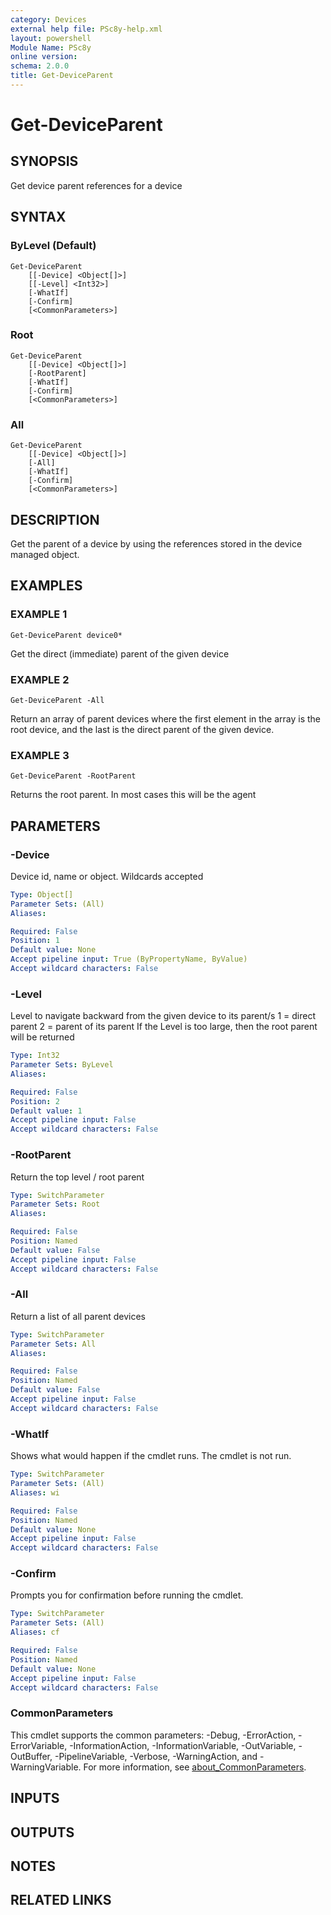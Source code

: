 ```yaml
---
category: Devices
external help file: PSc8y-help.xml
layout: powershell
Module Name: PSc8y
online version:
schema: 2.0.0
title: Get-DeviceParent
---
```


# Get-DeviceParent

## SYNOPSIS
Get device parent references for a device

## SYNTAX

### ByLevel (Default)
```
Get-DeviceParent
	[[-Device] <Object[]>]
	[[-Level] <Int32>]
	[-WhatIf]
	[-Confirm]
	[<CommonParameters>]
```

### Root
```
Get-DeviceParent
	[[-Device] <Object[]>]
	[-RootParent]
	[-WhatIf]
	[-Confirm]
	[<CommonParameters>]
```

### All
```
Get-DeviceParent
	[[-Device] <Object[]>]
	[-All]
	[-WhatIf]
	[-Confirm]
	[<CommonParameters>]
```

## DESCRIPTION
Get the parent of a device by using the references stored in the device managed object.

## EXAMPLES

### EXAMPLE 1
```
Get-DeviceParent device0*
```

Get the direct (immediate) parent of the given device

### EXAMPLE 2
```
Get-DeviceParent -All
```

Return an array of parent devices where the first element in the array is the root device, and the last is the direct parent of the given device.

### EXAMPLE 3
```
Get-DeviceParent -RootParent
```

Returns the root parent.
In most cases this will be the agent

## PARAMETERS

### -Device
Device id, name or object.
Wildcards accepted

```yaml
Type: Object[]
Parameter Sets: (All)
Aliases:

Required: False
Position: 1
Default value: None
Accept pipeline input: True (ByPropertyName, ByValue)
Accept wildcard characters: False
```

### -Level
Level to navigate backward from the given device to its parent/s
1 = direct parent
2 = parent of its parent
If the Level is too large, then the root parent will be returned

```yaml
Type: Int32
Parameter Sets: ByLevel
Aliases:

Required: False
Position: 2
Default value: 1
Accept pipeline input: False
Accept wildcard characters: False
```

### -RootParent
Return the top level / root parent

```yaml
Type: SwitchParameter
Parameter Sets: Root
Aliases:

Required: False
Position: Named
Default value: False
Accept pipeline input: False
Accept wildcard characters: False
```

### -All
Return a list of all parent devices

```yaml
Type: SwitchParameter
Parameter Sets: All
Aliases:

Required: False
Position: Named
Default value: False
Accept pipeline input: False
Accept wildcard characters: False
```

### -WhatIf
Shows what would happen if the cmdlet runs.
The cmdlet is not run.

```yaml
Type: SwitchParameter
Parameter Sets: (All)
Aliases: wi

Required: False
Position: Named
Default value: None
Accept pipeline input: False
Accept wildcard characters: False
```

### -Confirm
Prompts you for confirmation before running the cmdlet.

```yaml
Type: SwitchParameter
Parameter Sets: (All)
Aliases: cf

Required: False
Position: Named
Default value: None
Accept pipeline input: False
Accept wildcard characters: False
```

### CommonParameters
This cmdlet supports the common parameters: -Debug, -ErrorAction, -ErrorVariable, -InformationAction, -InformationVariable, -OutVariable, -OutBuffer, -PipelineVariable, -Verbose, -WarningAction, and -WarningVariable. For more information, see [about_CommonParameters](http://go.microsoft.com/fwlink/?LinkID=113216).

## INPUTS

## OUTPUTS

## NOTES

## RELATED LINKS
